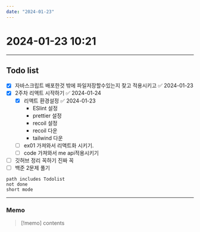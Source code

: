 ```yaml
---
date: "2024-01-23"
---
```

# 2024-01-23 10:21
---
## Todo list
- [x] 자바스크립트 배포한것 밖에 파일저장할수있는지 찾고 적용시키고 ✅ 2024-01-23
- [x] 2주차 리액트 시작하기 ✅ 2024-01-24
	- [x] 리액트 환경설정 ✅ 2024-01-23
		- ESlint 설정
		-  prettier 설정
		- recoil 설정
		- recoil 다운
		- tailwind 다운
	- [ ] ex01 가져와서 리액트화 시키기.
	- [ ] code 가져와서 me api적용시키기
- [ ] 깃허브 정리 꼭하기 진짜 꼭
- [ ] 백준 2문제 풀기
```tasks
path includes Todolist
not done
short mode
```
---
### Memo
> [!memo]
> contents
